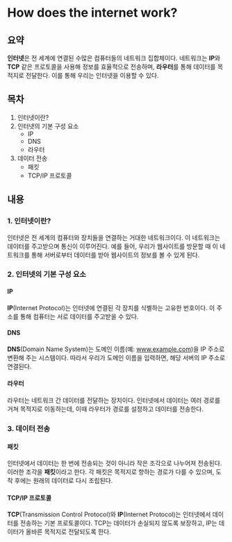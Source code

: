 # How does the internet work?

## 요약

**인터넷**은 전 세계에 연결된 수많은 컴퓨터들의 네트워크 집합체이다. 네트워크는 **IP**와 **TCP** 같은 프로토콜을 사용해 정보를 효율적으로 전송하며, **라우터**를 통해 데이터를 목적지로 전달한다. 이를 통해 우리는 인터넷을 이용할 수 있다.

## 목차

1. 인터넷이란?
2. 인터넷의 기본 구성 요소
   - IP
   - DNS
   - 라우터
3. 데이터 전송
   - 패킷
   - TCP/IP 프로토콜

## 내용

### 1. 인터넷이란?

인터넷은 전 세계의 컴퓨터와 장치들을 연결하는 거대한 네트워크이다. 이 네트워크는 데이터를 주고받으며 통신이 이루어진다. 예를 들어, 우리가 웹사이트를 방문할 때 이 네트워크를 통해 서버로부터 데이터를 받아 웹사이트의 정보를 볼 수 있게 된다.

### 2. 인터넷의 기본 구성 요소

#### IP

**IP**(Internet Protocol)는 인터넷에 연결된 각 장치를 식별하는 고유한 번호이다. 이 주소를 통해 컴퓨터는 서로 데이터를 주고받을 수 있다.

#### DNS

**DNS**(Domain Name System)는 도메인 이름(예: www.example.com)을 IP 주소로 변환해 주는 시스템이다. 따라서 우리가 도메인 이름을 입력하면, 해당 서버의 IP 주소로 연결된다.

#### 라우터

라우터는 네트워크 간 데이터를 전달하는 장치이다. 인터넷에서 데이터는 여러 경로를 거쳐 목적지로 이동하는데, 이때 라우터가 경로를 설정하고 데이터를 전송한다.

### 3. 데이터 전송

#### 패킷

인터넷에서 데이터는 한 번에 전송되는 것이 아니라 작은 조각으로 나누어져 전송된다. 이러한 조각을 **패킷**이라고 한다. 각 패킷은 목적지로 향하는 경로가 다를 수 있으며, 도착 후에는 원래의 데이터로 다시 조립된다.

#### TCP/IP 프로토콜

**TCP**(Transmission Control Protocol)와 **IP**(Internet Protocol)는 인터넷에서 데이터를 전송하는 기본 프로토콜이다. TCP는 데이터가 손실되지 않도록 보장하고, IP는 데이터가 올바른 목적지로 전달되도록 한다.
